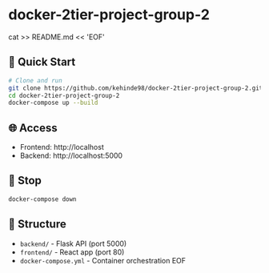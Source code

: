 # docker-2tier-project-group-2
cat >> README.md << 'EOF'

## 🚀 Quick Start
```bash
# Clone and run
git clone https://github.com/kehinde98/docker-2tier-project-group-2.git
cd docker-2tier-project-group-2
docker-compose up --build
```

## 🌐 Access

- Frontend: http://localhost
- Backend: http://localhost:5000

## 🛑 Stop
```bash
docker-compose down
```

## 📁 Structure

- `backend/` - Flask API (port 5000)
- `frontend/` - React app (port 80)
- `docker-compose.yml` - Container orchestration
EOF
